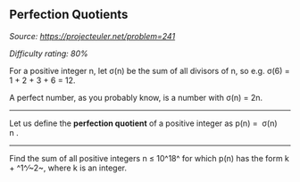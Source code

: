 Perfection Quotients
--------------------

*Source: https://projecteuler.net/problem=241*


*Difficulty rating: 80%*

For a positive integer n, let σ(n) be the sum of all divisors of n, so
e.g. σ(6) = 1 + 2 + 3 + 6 = 12.

A perfect number, as you probably know, is a number with σ(n) = 2n.

  -------------- -------------- -------------- -------------- --------------
  Let us define
  the
  **perfection
  quotient** of
  a positive
  integer as
  p(n)
  = 
  σ(n)\
  n
  .
  -------------- -------------- -------------- -------------- --------------

Find the sum of all positive integers n ≤ 10^18^ for which p(n) has the
form k + ^1^⁄~2~, where k is an integer.
